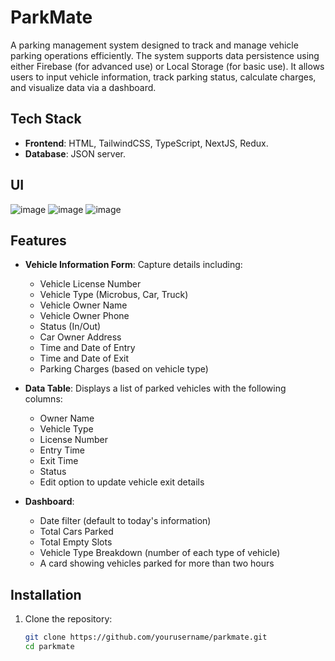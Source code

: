 # ParkMate

A parking management system designed to track and manage vehicle parking operations efficiently. The system supports data persistence using either Firebase (for advanced use) or Local Storage (for basic use). It allows users to input vehicle information, track parking status, calculate charges, and visualize data via a dashboard.

## Tech Stack

- **Frontend**: HTML, TailwindCSS, TypeScript, NextJS, Redux.
- **Database**: JSON server.

## UI
![image](https://github.com/user-attachments/assets/1827455c-0fa1-47f5-bdd2-463f3aae12a6)
![image](https://github.com/user-attachments/assets/77fe433d-ae8c-464c-a9da-169cb676fb6f)
![image](https://github.com/user-attachments/assets/5d6294a2-65ad-4a96-ab56-40623917dd9e)


## Features

- **Vehicle Information Form**: Capture details including:

  - Vehicle License Number
  - Vehicle Type (Microbus, Car, Truck)
  - Vehicle Owner Name
  - Vehicle Owner Phone
  - Status (In/Out)
  - Car Owner Address
  - Time and Date of Entry
  - Time and Date of Exit
  - Parking Charges (based on vehicle type)

- **Data Table**: Displays a list of parked vehicles with the following columns:

  - Owner Name
  - Vehicle Type
  - License Number
  - Entry Time
  - Exit Time
  - Status
  - Edit option to update vehicle exit details

- **Dashboard**:
  - Date filter (default to today's information)
  - Total Cars Parked
  - Total Empty Slots
  - Vehicle Type Breakdown (number of each type of vehicle)
  - A card showing vehicles parked for more than two hours

## Installation

1. Clone the repository:
   ```bash
   git clone https://github.com/yourusername/parkmate.git
   cd parkmate
   ```
